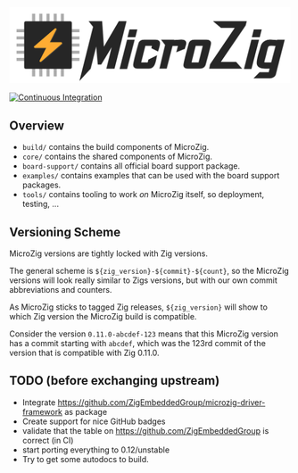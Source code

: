 ![MicroZig Logo](design/logo-text-auto.svg)

[![Continuous Integration](https://github.com/ZigEmbeddedGroup/microzig-monorepo/actions/workflows/build.yml/badge.svg)](https://github.com/ZigEmbeddedGroup/microzig-monorepo/actions/workflows/build.yml)

## Overview

- `build/` contains the build components of MicroZig.
- `core/` contains the shared components of MicroZig.
- `board-support/` contains all official board support package.
- `examples/` contains examples that can be used with the board support packages.
- `tools/` contains tooling to work *on* MicroZig itself, so deployment, testing, ...

## Versioning Scheme

MicroZig versions are tightly locked with Zig versions.

The general scheme is `${zig_version}-${commit}-${count}`, so the MicroZig versions will look really similar to
Zigs versions, but with our own commit abbreviations and counters.

As MicroZig sticks to tagged Zig releases, `${zig_version}` will show to which Zig version the MicroZig build is compatible.

Consider the version `0.11.0-abcdef-123` means that this MicroZig version has a commit starting with `abcdef`, which was the 123rd commit of the version that is compatible with Zig 0.11.0.

## TODO (before exchanging upstream)

- Integrate https://github.com/ZigEmbeddedGroup/microzig-driver-framework as package
- Create support for nice GitHub badges
- validate that the table on https://github.com/ZigEmbeddedGroup is correct (in CI)
- start porting everything to 0.12/unstable
- Try to get some autodocs to build.
